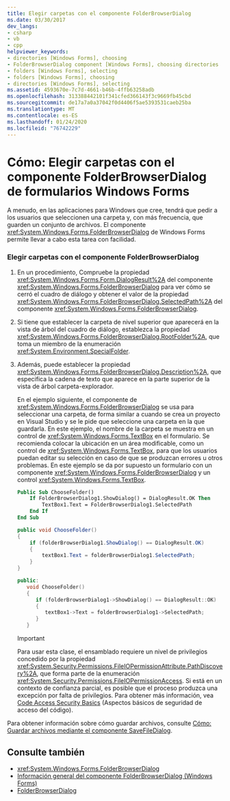 ```yaml
---
title: Elegir carpetas con el componente FolderBrowserDialog
ms.date: 03/30/2017
dev_langs:
- csharp
- vb
- cpp
helpviewer_keywords:
- directories [Windows Forms], choosing
- FolderBrowserDialog component [Windows Forms], choosing directories
- folders [Windows Forms], selecting
- folders [Windows Forms], choosing
- directories [Windows Forms], selecting
ms.assetid: 4593670e-7c7d-4661-b46b-4ffb63258adb
ms.openlocfilehash: 313388442101f341cfed366143f3c9669fb45cbd
ms.sourcegitcommit: de17a7a0a37042f0d4406f5ae5393531caeb25ba
ms.translationtype: MT
ms.contentlocale: es-ES
ms.lasthandoff: 01/24/2020
ms.locfileid: "76742229"
---
```

# <a name="how-to-choose-folders-with-the-windows-forms-folderbrowserdialog-component"></a>Cómo: Elegir carpetas con el componente FolderBrowserDialog de formularios Windows Forms

A menudo, en las aplicaciones para Windows que cree, tendrá que pedir a los usuarios que seleccionen una carpeta y, con más frecuencia, que guarden un conjunto de archivos. El componente <xref:System.Windows.Forms.FolderBrowserDialog> de Windows Forms permite llevar a cabo esta tarea con facilidad.

### <a name="to-choose-folders-with-the-folderbrowserdialog-component"></a>Elegir carpetas con el componente FolderBrowserDialog

1. En un procedimiento, Compruebe la propiedad <xref:System.Windows.Forms.Form.DialogResult%2A> del componente <xref:System.Windows.Forms.FolderBrowserDialog> para ver cómo se cerró el cuadro de diálogo y obtener el valor de la propiedad <xref:System.Windows.Forms.FolderBrowserDialog.SelectedPath%2A> del componente <xref:System.Windows.Forms.FolderBrowserDialog>.

2. Si tiene que establecer la carpeta de nivel superior que aparecerá en la vista de árbol del cuadro de diálogo, establezca la propiedad <xref:System.Windows.Forms.FolderBrowserDialog.RootFolder%2A>, que toma un miembro de la enumeración <xref:System.Environment.SpecialFolder>.

3. Además, puede establecer la propiedad <xref:System.Windows.Forms.FolderBrowserDialog.Description%2A>, que especifica la cadena de texto que aparece en la parte superior de la vista de árbol carpeta-explorador.

    En el ejemplo siguiente, el componente de <xref:System.Windows.Forms.FolderBrowserDialog> se usa para seleccionar una carpeta, de forma similar a cuando se crea un proyecto en Visual Studio y se le pide que seleccione una carpeta en la que guardarla. En este ejemplo, el nombre de la carpeta se muestra en un control de <xref:System.Windows.Forms.TextBox> en el formulario. Se recomienda colocar la ubicación en un área modificable, como un control de <xref:System.Windows.Forms.TextBox>, para que los usuarios puedan editar su selección en caso de que se produzcan errores u otros problemas. En este ejemplo se da por supuesto un formulario con un componente <xref:System.Windows.Forms.FolderBrowserDialog> y un control <xref:System.Windows.Forms.TextBox>.

    ```vb
    Public Sub ChooseFolder()
        If FolderBrowserDialog1.ShowDialog() = DialogResult.OK Then
            TextBox1.Text = FolderBrowserDialog1.SelectedPath
        End If
    End Sub
    ```

    ```csharp
    public void ChooseFolder()
    {
        if (folderBrowserDialog1.ShowDialog() == DialogResult.OK)
        {
            textBox1.Text = folderBrowserDialog1.SelectedPath;
        }
    }
    ```

    ```cpp
    public:
       void ChooseFolder()
       {
          if (folderBrowserDialog1->ShowDialog() == DialogResult::OK)
          {
             textBox1->Text = folderBrowserDialog1->SelectedPath;
          }
       }
    ```

    > [!IMPORTANT]
    > Para usar esta clase, el ensamblado requiere un nivel de privilegios concedido por la propiedad <xref:System.Security.Permissions.FileIOPermissionAttribute.PathDiscovery%2A>, que forma parte de la enumeración <xref:System.Security.Permissions.FileIOPermissionAccess>. Si está en un contexto de confianza parcial, es posible que el proceso produzca una excepción por falta de privilegios. Para obtener más información, vea [Code Access Security Basics](../../misc/code-access-security-basics.md) (Aspectos básicos de seguridad de acceso del código).

Para obtener información sobre cómo guardar archivos, consulte [Cómo: Guardar archivos mediante el componente SaveFileDialog](how-to-save-files-using-the-savefiledialog-component.md).

## <a name="see-also"></a>Consulte también

- <xref:System.Windows.Forms.FolderBrowserDialog>
- [Información general del componente FolderBrowserDialog (Windows Forms)](folderbrowserdialog-component-overview-windows-forms.md)
- [FolderBrowserDialog](folderbrowserdialog-component-windows-forms.md)
